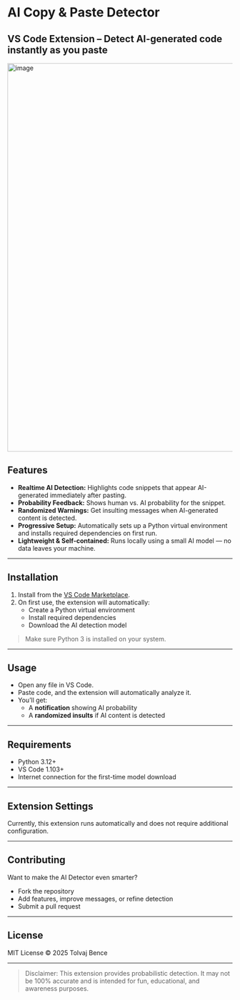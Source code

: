 # AI Copy & Paste Detector

**VS Code Extension** – Detect AI-generated code instantly as you paste
---
<img width="1254" height="870" alt="image" src="https://github.com/user-attachments/assets/902d6500-0b83-4ece-9fde-08d3698cc949" />

## Features

-   **Realtime AI Detection:** Highlights code snippets that appear AI-generated immediately after pasting.
-   **Probability Feedback:** Shows human vs. AI probability for the snippet.
-   **Randomized Warnings:** Get insulting messages when AI-generated content is detected.
-   **Progressive Setup:** Automatically sets up a Python virtual environment and installs required dependencies on first run.
-   **Lightweight & Self-contained:** Runs locally using a small AI model — no data leaves your machine.

---

## Installation

1. Install from the [VS Code Marketplace](https://marketplace.visualstudio.com/).  
2. On first use, the extension will automatically:
   - Create a Python virtual environment
   - Install required dependencies
   - Download the AI detection model  

> Make sure Python 3 is installed on your system.

---

## Usage

- Open any file in VS Code.
- Paste code, and the extension will automatically analyze it.
- You’ll get:
  - A **notification** showing AI probability
  - A **randomized insults** if AI content is detected  

---

## Requirements

- Python 3.12+  
- VS Code 1.103+  
- Internet connection for the first-time model download  

---

## Extension Settings

Currently, this extension runs automatically and does not require additional configuration.

---

## Contributing

Want to make the AI Detector even smarter?  
- Fork the repository  
- Add features, improve messages, or refine detection  
- Submit a pull request  

---

## License

MIT License © 2025 Tolvaj Bence

---

> Disclaimer: This extension provides probabilistic detection. It may not be 100% accurate and is intended for fun, educational, and awareness purposes.
